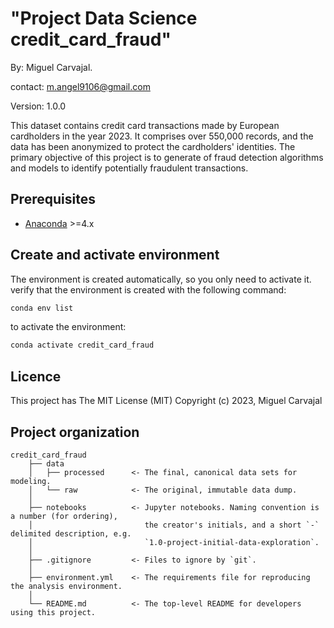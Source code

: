 # "Project Data Science credit_card_fraud"

By: Miguel Carvajal.

contact: m.angel9106@gmail.com

Version: 1.0.0

This dataset contains credit card transactions made by European cardholders in the year 2023. It comprises over 550,000 records, and the data has been anonymized to protect the cardholders' identities. The primary objective of this project is to generate  of fraud detection algorithms and models to identify potentially fraudulent transactions.

## Prerequisites

- [Anaconda](https://www.anaconda.com/download/) >=4.x

## Create and activate environment

The environment is created automatically, so you only need to activate it.
verify that the environment is created with the following command:

```bash
conda env list
```
to activate the environment:

```bash
conda activate credit_card_fraud
```
## Licence

 This project has The MIT License (MIT) Copyright (c) 2023, Miguel Carvajal




## Project organization

    credit_card_fraud
        ├── data
        │   ├── processed      <- The final, canonical data sets for modeling.
        │   └── raw            <- The original, immutable data dump.
        │
        ├── notebooks          <- Jupyter notebooks. Naming convention is a number (for ordering),
        │                         the creator's initials, and a short `-` delimited description, e.g.
        │                         `1.0-project-initial-data-exploration`.
        │
        ├── .gitignore         <- Files to ignore by `git`.
        │
        ├── environment.yml    <- The requirements file for reproducing the analysis environment.
        │
        └── README.md          <- The top-level README for developers using this project.

